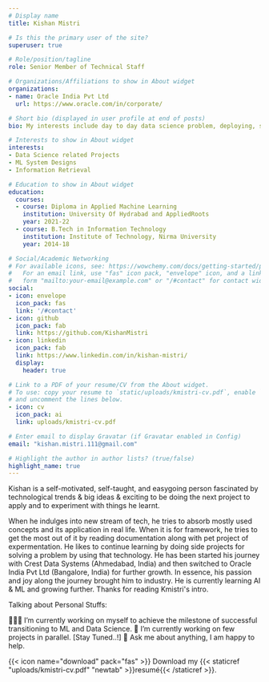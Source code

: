 ```yaml
---
# Display name
title: Kishan Mistri

# Is this the primary user of the site?
superuser: true

# Role/position/tagline
role: Senior Member of Technical Staff

# Organizations/Affiliations to show in About widget
organizations:
- name: Oracle India Pvt Ltd
  url: https://www.oracle.com/in/corporate/

# Short bio (displayed in user profile at end of posts)
bio: My interests include day to day data science problem, deploying, scaling and managing ML model/system and other programmable matter.

# Interests to show in About widget
interests:
- Data Science related Projects
- ML System Designs
- Information Retrieval

# Education to show in About widget
education:
  courses:
  - course: Diploma in Applied Machine Learning
    institution: University Of Hydrabad and AppliedRoots
    year: 2021-22
  - course: B.Tech in Information Technology 
    institution: Institute of Technology, Nirma University
    year: 2014-18

# Social/Academic Networking
# For available icons, see: https://wowchemy.com/docs/getting-started/page-builder/#icons
#   For an email link, use "fas" icon pack, "envelope" icon, and a link in the
#   form "mailto:your-email@example.com" or "/#contact" for contact widget.
social:
- icon: envelope
  icon_pack: fas
  link: '/#contact'
- icon: github
  icon_pack: fab
  link: https://github.com/KishanMistri
- icon: linkedin
  icon_pack: fab
  link: https://www.linkedin.com/in/kishan-mistri/
  display:
    header: true

# Link to a PDF of your resume/CV from the About widget.
# To use: copy your resume to `static/uploads/kmistri-cv.pdf`, enable `ai` icons in `params.toml`,
# and uncomment the lines below.
- icon: cv
  icon_pack: ai
  link: uploads/kmistri-cv.pdf

# Enter email to display Gravatar (if Gravatar enabled in Config)
email: "kishan.mistri.111@gmail.com"

# Highlight the author in author lists? (true/false)
highlight_name: true
---
```


Kishan is a self-motivated, self-taught, and easygoing person fascinated by technological trends & big ideas & exciting to be doing the next project to apply and to experiment with things he learnt.

When he indulges into new stream of tech, he tries to absorb mostly used concepts and its application in real life. When it is for framework, he tries to get the most out of it by reading documentation along with pet project of expermentation. He likes to continue learning by doing side projects for solving a problem by using that technology. He has been started his journey with Crest Data Systems (Ahmedabad, India) and then switched to Oracle India Pvt Ltd (Bangalore, India) for further growth. In essence, his passion and joy along the journey brought him to industry. He is currently learning AI & ML and growing further. Thanks for reading Kmistri's intro.

Talking about Personal Stuffs:

👨🏻‍💻 I’m currently working on myself to achieve the milestone of successful transitioning to ML and Data Science.
🚀 I’m currently working on few projects in parallel. [Stay Tuned..!]
💬 Ask me about anything, I am happy to help.

{{< icon name="download" pack="fas" >}} Download my {{< staticref "uploads/kmistri-cv.pdf" "newtab" >}}resumé{{< /staticref >}}.
